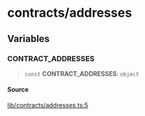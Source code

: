 # contracts/addresses

## Variables

### CONTRACT\_ADDRESSES

> `const` **CONTRACT\_ADDRESSES**: `object`

#### Source

[lib/contracts/addresses.ts:5](https://github.com/PufferFinance/puffer-sdk/blob/ea4e095894ae8bcf290447f3cee88afef03caaae/lib/contracts/addresses.ts#L5)
